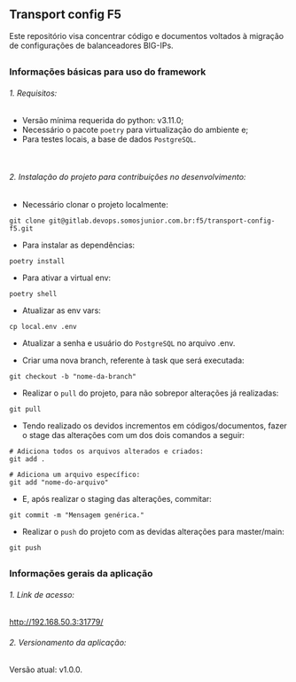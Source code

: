 ## Transport config F5

Este repositório visa concentrar código e documentos voltados à migração de configurações de balanceadores BIG-IPs.

##

### Informações básicas para uso do framework

###### 1. Requisitos:

- Versão mínima requerida do python: v3.11.0;
- Necessário o pacote `poetry` para virtualização do ambiente e;
- Para testes locais, a base de dados `PostgreSQL`.

<br>

###### 2. Instalação do projeto para contribuições no desenvolvimento:
- Necessário clonar o projeto localmente:

```shell
git clone git@gitlab.devops.somosjunior.com.br:f5/transport-config-f5.git
```

- Para instalar as dependências:

```shell
poetry install
```

- Para ativar a virtual env:

```shell
poetry shell
```

- Atualizar as env vars:

```shell
cp local.env .env
```

- Atualizar a senha e usuário do `PostgreSQL` no arquivo .env.

- Criar uma nova branch, referente à task que será executada:
```shell
git checkout -b "nome-da-branch"
```

- Realizar o `pull` do projeto, para não sobrepor alterações já realizadas:
```shell
git pull
```

- Tendo realizado os devidos incrementos em códigos/documentos, fazer o stage das alterações com um dos dois comandos a seguir:
```shell
# Adiciona todos os arquivos alterados e criados:
git add .

# Adiciona um arquivo específico:
git add "nome-do-arquivo"
```

- E, após realizar o staging das alterações, commitar:
```shell
git commit -m "Mensagem genérica."
```

- Realizar o `push` do projeto com as devidas alterações para master/main:
```shell
git push
```

##

### Informações gerais da aplicação

###### 1. Link de acesso:

http://192.168.50.3:31779/

###### 2. Versionamento da aplicação:
Versão atual: v1.0.0.
